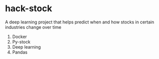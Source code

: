 # hack-stock
A deep learning project that helps predict when and how stocks in certain industries change over time

1. Docker 
2. Py-stock
3. Deep learning
4. Pandas